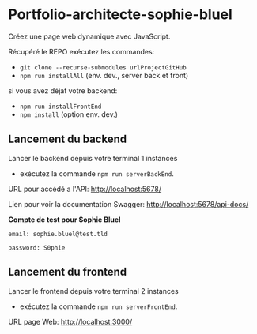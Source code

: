 # Portfolio-architecte-sophie-bluel
Créez une page web dynamique avec JavaScript.

Récupéré le REPO exécutez les commandes:

- `git clone --recurse-submodules urlProjectGitHub`
- `npm run installAll` (env. dev., server back et front)

si vous avez déjat votre backend:

- `npm run installFrontEnd`
- `npm install` (option env. dev.)

## Lancement du backend
Lancer le backend depuis votre terminal 1 instances

- exécutez la commande `npm run serverBackEnd`.

URL pour accédé a l'API: 
[http://localhost:5678/](http://localhost:5678/)

Lien pour voir la documentation Swagger:
[http://localhost:5678/api-docs/](http://localhost:5678/api-docs/)

**Compte de test pour Sophie Bluel**
```
email: sophie.bluel@test.tld

password: S0phie 
```

## Lancement du frontend
Lancer le frontend depuis votre terminal 2 instances

- exécutez la commande `npm run serverFrontEnd`.

URL page Web: 
[http://localhost:3000/](http://localhost:3000/)